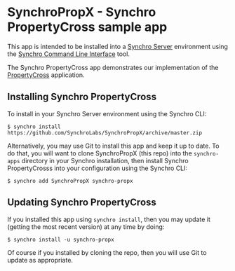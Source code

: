 # SynchroPropX - Synchro PropertyCross sample app

This app is intended to be installed into a [Synchro Server](https://synchro.io) environment using the [Synchro Command Line Interface](https://www.npmjs.com/package/synchro) tool.  

The Synchro PropertyCross app demonstrates our implementation of the [PropertyCross](http://propertycross.com/) application.

## Installing Synchro PropertyCross

To install in your Synchro Server environment using the Synchro CLI:
```
$ synchro install https://github.com/SynchroLabs/SynchroPropX/archive/master.zip
```

Alternatively, you may use Git to install this app and keep it up to date.  To do that, you will want to clone SynchroPropX (this repo) into the `synchro-apps` directory in your Synchro installation, then install Synchro PropertyCrosss into your configuration using the Synchro CLI:

```
$ synchro add SynchroPropX synchro-propx
```

## Updating Synchro PropertyCross

If you installed this app using `synchro install`, then you may update it (getting the most recent version) at any time by doing:

```
$ synchro install -u synchro-propx
```

Of course if you installed by cloning the repo, then you will use Git to update as appropriate.
